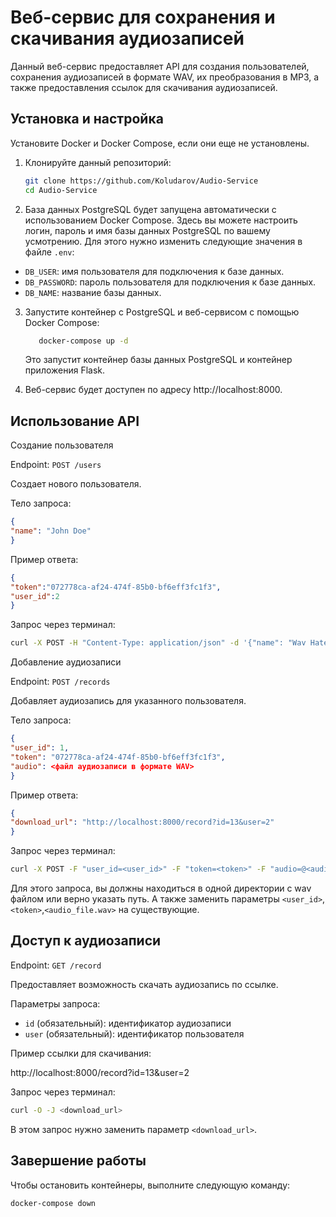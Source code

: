 # Веб-сервис для сохранения и скачивания аудиозаписей
Данный веб-сервис предоставляет API для создания пользователей, сохранения аудиозаписей в формате WAV, их преобразования в MP3, а также предоставления ссылок для скачивания аудиозаписей.

## Установка и настройка
Установите Docker и Docker Compose, если они еще не установлены.

1. Клонируйте данный репозиторий:

   ```bash
   git clone https://github.com/Koludarov/Audio-Service
   cd Audio-Service
    ```
2. База данных PostgreSQL будет запущена автоматически с использованием Docker Compose. Здесь вы можете настроить логин, пароль и имя базы данных PostgreSQL по вашему усмотрению. Для этого нужно изменить следующие значения в файле `.env`:

- `DB_USER`: имя пользователя для подключения к базе данных.
- `DB_PASSWORD`: пароль пользователя для подключения к базе данных.
- `DB_NAME`: название базы данных.

3. Запустите контейнер с PostgreSQL и веб-сервисом с помощью Docker Compose:
    
   ```bash
      docker-compose up -d
    ```
   Это запустит контейнер базы данных PostgreSQL и контейнер приложения Flask.
4. Веб-сервис будет доступен по адресу http://localhost:8000.

## Использование API
Создание пользователя

Endpoint: `POST /users`

Создает нового пользователя.

Тело запроса:
   ```json
{
  "name": "John Doe"
}
   ```
Пример ответа:

   ```json
{
  "token":"072778ca-af24-474f-85b0-bf6eff3fc1f3",
  "user_id":2
}
   ```
Запрос через терминал:
```bash
curl -X POST -H "Content-Type: application/json" -d '{"name": "Wav Hater"}' http://localhost:8000/users
```

Добавление аудиозаписи

Endpoint: `POST /records`

Добавляет аудиозапись для указанного пользователя.

Тело запроса:
   ```json
{
  "user_id": 1,
  "token": "072778ca-af24-474f-85b0-bf6eff3fc1f3",
  "audio": <файл аудиозаписи в формате WAV>
}
   ```
Пример ответа:

   ```json
{
  "download_url": "http://localhost:8000/record?id=13&user=2"
}

   ```
Запрос через терминал:
```bash
curl -X POST -F "user_id=<user_id>" -F "token=<token>" -F "audio=@<audio_file.wav>" http://localhost:8000/records
```
Для этого запроса, вы должны находиться в одной директории с wav файлом или верно указать путь. А также заменить параметры `<user_id>`,`<token>`,`<audio_file.wav>` на существующие.


## Доступ к аудиозаписи

Endpoint: `GET /record`

Предоставляет возможность скачать аудиозапись по ссылке.

Параметры запроса:

* `id` (обязательный): идентификатор аудиозаписи
* `user` (обязательный): идентификатор пользователя

Пример ссылки для скачивания:

http://localhost:8000/record?id=13&user=2

Запрос через терминал:
```bash
curl -O -J <download_url>
```
В этом запрос нужно заменить параметр `<download_url>`.
## Завершение работы
Чтобы остановить контейнеры, выполните следующую команду:
   ```bash
   docker-compose down
   ```